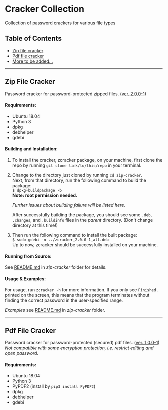 # Cracker Collection
Collection of password crackers for various file types

## Table of Contents

* [Zip file cracker](#zip-file-cracker)
* [Pdf file cracker](#pdf-file-cracker)
* [More to be added...](#table-of-contents)

---

## Zip File Cracker

Password cracker for password-protected zipped files. ([ver. 2.0.0-1](#zip-file-cracker))

#### Requirements:

* Ubuntu 18.04
* Python 3
* dpkg
* debhelper
* gdebi

#### Building and Installation:

1. To install the cracker, zcracker package, on your machine, first clone the repo by running `git clone link/to/this/repo` in your terminal.

2. Change to the directory just cloned by running `cd zip-cracker`.  
   Next, from that directory, run the following command to build the package:  
   `$ dpkg-buildpackage -b`  
   **Note: root permission needed.**

   *Further issues about building failure will be listed here.*

   After successfully building the package, you should see some `.deb`, `.changes`, and `.buildinfo` files in the *parent* directory. (Don't change directory at this time!)

3. Then run the following command to install the built package:  
   `$ sudo gdebi -n ../zcracker_2.0.0-1_all.deb`  
   Up to now, zcracker should be successfully installed on your machine.

#### Running from Source:

See [README.md](https://github.com/rexcheng1997/cracker-collection/blob/master/zip-cracker/README.md) in *zip-cracker* folder for details.

#### Usage & Examples:

For usage, run `zcracker -h` for more information. If you only see `Finished.` printed on the screen, this means that the program terminates without finding the correct password in the user-specified range.

*Examples* see [README.md](https://github.com/rexcheng1997/cracker-collection/blob/master/zip-cracker/README.md) in *zip-cracker* folder.

---

## Pdf File Cracker

Password cracker for password-protected (secured) pdf files. ([ver. 1.0.0-1](#pdf-file-cracker))  
*Not compatible with some encryption protection, i.e. restrict editing and open password.*

#### Requirements:

* Ubuntu 18.04
* Python 3
* PyPDF2 (install by `pip3 install PyPDF2`)
* dpkg
* debhelper
* gdebi
